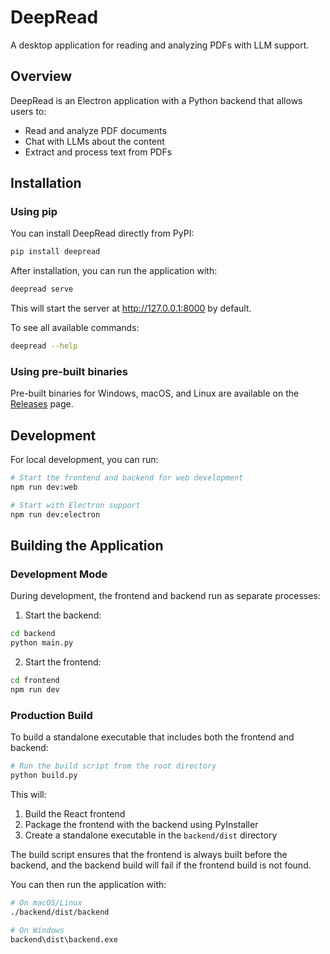 # DeepRead

A desktop application for reading and analyzing PDFs with LLM support.

## Overview

DeepRead is an Electron application with a Python backend that allows users to:
- Read and analyze PDF documents
- Chat with LLMs about the content
- Extract and process text from PDFs

## Installation

### Using pip

You can install DeepRead directly from PyPI:

```bash
pip install deepread
```

After installation, you can run the application with:

```bash
deepread serve
```

This will start the server at http://127.0.0.1:8000 by default.

To see all available commands:

```bash
deepread --help
```

### Using pre-built binaries

Pre-built binaries for Windows, macOS, and Linux are available on the [Releases](https://github.com/yourusername/DeepRead/releases) page.

## Development

For local development, you can run:

```bash
# Start the frontend and backend for web development
npm run dev:web

# Start with Electron support
npm run dev:electron
```

## Building the Application

### Development Mode

During development, the frontend and backend run as separate processes:

1. Start the backend:
```bash
cd backend
python main.py
```

2. Start the frontend:
```bash
cd frontend
npm run dev
```

### Production Build

To build a standalone executable that includes both the frontend and backend:

```bash
# Run the build script from the root directory
python build.py
```

This will:
1. Build the React frontend
2. Package the frontend with the backend using PyInstaller
3. Create a standalone executable in the `backend/dist` directory

The build script ensures that the frontend is always built before the backend, and the backend build will fail if the frontend build is not found.

You can then run the application with:

```bash
# On macOS/Linux
./backend/dist/backend

# On Windows
backend\dist\backend.exe
```
